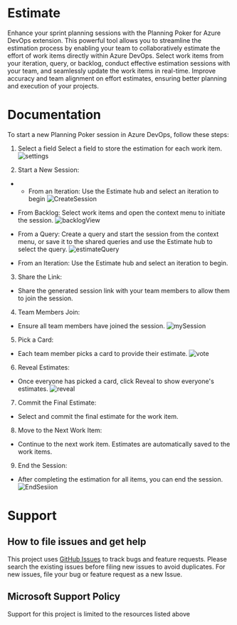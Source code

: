 # Estimate

Enhance your sprint planning sessions with the Planning Poker for Azure DevOps extension. This powerful tool allows you to streamline the estimation process by enabling your team to collaboratively estimate the effort of work items directly within Azure DevOps. Select work items from your iteration, query, or backlog, conduct effective estimation sessions with your team, and seamlessly update the work items in real-time. Improve accuracy and team alignment on effort estimates, ensuring better planning and execution of your projects.

# Documentation

To start a new Planning Poker session in Azure DevOps, follow these steps:

1. Select a field
Select a field to store the estimation for each work item.
![settings](marketplace/images/settings.png)

2. Start a New Session:
- - From an Iteration: Use the Estimate hub and select an iteration to begin
![CreateSession](marketplace/images/CreateSession.png)

- From Backlog: Select work items and open the context menu to initiate the session.
![backlogView](marketplace/images/backlogView.png)

- From a Query: Create a query and start the session from the context menu, or save it to the shared queries and use the Estimate hub to select the query.
![estimateQuery](marketplace/images/estimateQuery.png)

- From an Iteration: Use the Estimate hub and select an iteration to begin.
3. Share the Link:

- Share the generated session link with your team members to allow them to join the session.
4. Team Members Join:

- Ensure all team members have joined the session.
![mySession](marketplace/images/mySession.png)
5. Pick a Card:

- Each team member picks a card to provide their estimate.
![vote](marketplace/images/vote.png)

6. Reveal Estimates:

- Once everyone has picked a card, click Reveal to show everyone's estimates.
![reveal](marketplace/images/reveal.png)


7. Commit the Final Estimate:

- Select and commit the final estimate for the work item.
8. Move to the Next Work Item:

- Continue to the next work item. Estimates are automatically saved to the work items.
9. End the Session:

- After completing the estimation for all items, you can end the session.
![EndSesiion](marketplace/images/EndSession.png)


# Support

## How to file issues and get help

This project uses [GitHub Issues](https://github.com/microsoft/azure-boards-estimate/issues) to track bugs and feature requests. Please search the existing issues before filing new issues to avoid duplicates. For new issues, file your bug or feature request as a new Issue. 

## Microsoft Support Policy
Support for this project is limited to the resources listed above


